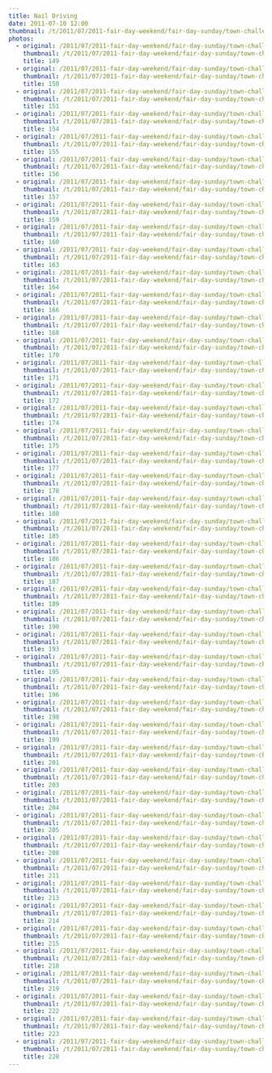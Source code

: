 ```yaml
---
title: Nail Driving
date: 2011-07-10 12:00
thumbnail: /t/2011/07/2011-fair-day-weekend/fair-day-sunday/town-challenge/nail-driving/149.jpg
photos:
  - original: /2011/07/2011-fair-day-weekend/fair-day-sunday/town-challenge/nail-driving/149.jpg
    thumbnail: /t/2011/07/2011-fair-day-weekend/fair-day-sunday/town-challenge/nail-driving/149.jpg
    title: 149
  - original: /2011/07/2011-fair-day-weekend/fair-day-sunday/town-challenge/nail-driving/150.jpg
    thumbnail: /t/2011/07/2011-fair-day-weekend/fair-day-sunday/town-challenge/nail-driving/150.jpg
    title: 150
  - original: /2011/07/2011-fair-day-weekend/fair-day-sunday/town-challenge/nail-driving/151.jpg
    thumbnail: /t/2011/07/2011-fair-day-weekend/fair-day-sunday/town-challenge/nail-driving/151.jpg
    title: 151
  - original: /2011/07/2011-fair-day-weekend/fair-day-sunday/town-challenge/nail-driving/154.jpg
    thumbnail: /t/2011/07/2011-fair-day-weekend/fair-day-sunday/town-challenge/nail-driving/154.jpg
    title: 154
  - original: /2011/07/2011-fair-day-weekend/fair-day-sunday/town-challenge/nail-driving/155.jpg
    thumbnail: /t/2011/07/2011-fair-day-weekend/fair-day-sunday/town-challenge/nail-driving/155.jpg
    title: 155
  - original: /2011/07/2011-fair-day-weekend/fair-day-sunday/town-challenge/nail-driving/156.jpg
    thumbnail: /t/2011/07/2011-fair-day-weekend/fair-day-sunday/town-challenge/nail-driving/156.jpg
    title: 156
  - original: /2011/07/2011-fair-day-weekend/fair-day-sunday/town-challenge/nail-driving/157.jpg
    thumbnail: /t/2011/07/2011-fair-day-weekend/fair-day-sunday/town-challenge/nail-driving/157.jpg
    title: 157
  - original: /2011/07/2011-fair-day-weekend/fair-day-sunday/town-challenge/nail-driving/159.jpg
    thumbnail: /t/2011/07/2011-fair-day-weekend/fair-day-sunday/town-challenge/nail-driving/159.jpg
    title: 159
  - original: /2011/07/2011-fair-day-weekend/fair-day-sunday/town-challenge/nail-driving/160.jpg
    thumbnail: /t/2011/07/2011-fair-day-weekend/fair-day-sunday/town-challenge/nail-driving/160.jpg
    title: 160
  - original: /2011/07/2011-fair-day-weekend/fair-day-sunday/town-challenge/nail-driving/163.jpg
    thumbnail: /t/2011/07/2011-fair-day-weekend/fair-day-sunday/town-challenge/nail-driving/163.jpg
    title: 163
  - original: /2011/07/2011-fair-day-weekend/fair-day-sunday/town-challenge/nail-driving/164.jpg
    thumbnail: /t/2011/07/2011-fair-day-weekend/fair-day-sunday/town-challenge/nail-driving/164.jpg
    title: 164
  - original: /2011/07/2011-fair-day-weekend/fair-day-sunday/town-challenge/nail-driving/166.jpg
    thumbnail: /t/2011/07/2011-fair-day-weekend/fair-day-sunday/town-challenge/nail-driving/166.jpg
    title: 166
  - original: /2011/07/2011-fair-day-weekend/fair-day-sunday/town-challenge/nail-driving/168.jpg
    thumbnail: /t/2011/07/2011-fair-day-weekend/fair-day-sunday/town-challenge/nail-driving/168.jpg
    title: 168
  - original: /2011/07/2011-fair-day-weekend/fair-day-sunday/town-challenge/nail-driving/170.jpg
    thumbnail: /t/2011/07/2011-fair-day-weekend/fair-day-sunday/town-challenge/nail-driving/170.jpg
    title: 170
  - original: /2011/07/2011-fair-day-weekend/fair-day-sunday/town-challenge/nail-driving/171.jpg
    thumbnail: /t/2011/07/2011-fair-day-weekend/fair-day-sunday/town-challenge/nail-driving/171.jpg
    title: 171
  - original: /2011/07/2011-fair-day-weekend/fair-day-sunday/town-challenge/nail-driving/172.jpg
    thumbnail: /t/2011/07/2011-fair-day-weekend/fair-day-sunday/town-challenge/nail-driving/172.jpg
    title: 172
  - original: /2011/07/2011-fair-day-weekend/fair-day-sunday/town-challenge/nail-driving/174.jpg
    thumbnail: /t/2011/07/2011-fair-day-weekend/fair-day-sunday/town-challenge/nail-driving/174.jpg
    title: 174
  - original: /2011/07/2011-fair-day-weekend/fair-day-sunday/town-challenge/nail-driving/175.jpg
    thumbnail: /t/2011/07/2011-fair-day-weekend/fair-day-sunday/town-challenge/nail-driving/175.jpg
    title: 175
  - original: /2011/07/2011-fair-day-weekend/fair-day-sunday/town-challenge/nail-driving/177.jpg
    thumbnail: /t/2011/07/2011-fair-day-weekend/fair-day-sunday/town-challenge/nail-driving/177.jpg
    title: 177
  - original: /2011/07/2011-fair-day-weekend/fair-day-sunday/town-challenge/nail-driving/178.jpg
    thumbnail: /t/2011/07/2011-fair-day-weekend/fair-day-sunday/town-challenge/nail-driving/178.jpg
    title: 178
  - original: /2011/07/2011-fair-day-weekend/fair-day-sunday/town-challenge/nail-driving/180.jpg
    thumbnail: /t/2011/07/2011-fair-day-weekend/fair-day-sunday/town-challenge/nail-driving/180.jpg
    title: 180
  - original: /2011/07/2011-fair-day-weekend/fair-day-sunday/town-challenge/nail-driving/185.jpg
    thumbnail: /t/2011/07/2011-fair-day-weekend/fair-day-sunday/town-challenge/nail-driving/185.jpg
    title: 185
  - original: /2011/07/2011-fair-day-weekend/fair-day-sunday/town-challenge/nail-driving/186.jpg
    thumbnail: /t/2011/07/2011-fair-day-weekend/fair-day-sunday/town-challenge/nail-driving/186.jpg
    title: 186
  - original: /2011/07/2011-fair-day-weekend/fair-day-sunday/town-challenge/nail-driving/187.jpg
    thumbnail: /t/2011/07/2011-fair-day-weekend/fair-day-sunday/town-challenge/nail-driving/187.jpg
    title: 187
  - original: /2011/07/2011-fair-day-weekend/fair-day-sunday/town-challenge/nail-driving/189.jpg
    thumbnail: /t/2011/07/2011-fair-day-weekend/fair-day-sunday/town-challenge/nail-driving/189.jpg
    title: 189
  - original: /2011/07/2011-fair-day-weekend/fair-day-sunday/town-challenge/nail-driving/190.jpg
    thumbnail: /t/2011/07/2011-fair-day-weekend/fair-day-sunday/town-challenge/nail-driving/190.jpg
    title: 190
  - original: /2011/07/2011-fair-day-weekend/fair-day-sunday/town-challenge/nail-driving/193.jpg
    thumbnail: /t/2011/07/2011-fair-day-weekend/fair-day-sunday/town-challenge/nail-driving/193.jpg
    title: 193
  - original: /2011/07/2011-fair-day-weekend/fair-day-sunday/town-challenge/nail-driving/195.jpg
    thumbnail: /t/2011/07/2011-fair-day-weekend/fair-day-sunday/town-challenge/nail-driving/195.jpg
    title: 195
  - original: /2011/07/2011-fair-day-weekend/fair-day-sunday/town-challenge/nail-driving/196.jpg
    thumbnail: /t/2011/07/2011-fair-day-weekend/fair-day-sunday/town-challenge/nail-driving/196.jpg
    title: 196
  - original: /2011/07/2011-fair-day-weekend/fair-day-sunday/town-challenge/nail-driving/198.jpg
    thumbnail: /t/2011/07/2011-fair-day-weekend/fair-day-sunday/town-challenge/nail-driving/198.jpg
    title: 198
  - original: /2011/07/2011-fair-day-weekend/fair-day-sunday/town-challenge/nail-driving/199.jpg
    thumbnail: /t/2011/07/2011-fair-day-weekend/fair-day-sunday/town-challenge/nail-driving/199.jpg
    title: 199
  - original: /2011/07/2011-fair-day-weekend/fair-day-sunday/town-challenge/nail-driving/201.jpg
    thumbnail: /t/2011/07/2011-fair-day-weekend/fair-day-sunday/town-challenge/nail-driving/201.jpg
    title: 201
  - original: /2011/07/2011-fair-day-weekend/fair-day-sunday/town-challenge/nail-driving/203.jpg
    thumbnail: /t/2011/07/2011-fair-day-weekend/fair-day-sunday/town-challenge/nail-driving/203.jpg
    title: 203
  - original: /2011/07/2011-fair-day-weekend/fair-day-sunday/town-challenge/nail-driving/204.jpg
    thumbnail: /t/2011/07/2011-fair-day-weekend/fair-day-sunday/town-challenge/nail-driving/204.jpg
    title: 204
  - original: /2011/07/2011-fair-day-weekend/fair-day-sunday/town-challenge/nail-driving/205.jpg
    thumbnail: /t/2011/07/2011-fair-day-weekend/fair-day-sunday/town-challenge/nail-driving/205.jpg
    title: 205
  - original: /2011/07/2011-fair-day-weekend/fair-day-sunday/town-challenge/nail-driving/208.jpg
    thumbnail: /t/2011/07/2011-fair-day-weekend/fair-day-sunday/town-challenge/nail-driving/208.jpg
    title: 208
  - original: /2011/07/2011-fair-day-weekend/fair-day-sunday/town-challenge/nail-driving/211.jpg
    thumbnail: /t/2011/07/2011-fair-day-weekend/fair-day-sunday/town-challenge/nail-driving/211.jpg
    title: 211
  - original: /2011/07/2011-fair-day-weekend/fair-day-sunday/town-challenge/nail-driving/213.jpg
    thumbnail: /t/2011/07/2011-fair-day-weekend/fair-day-sunday/town-challenge/nail-driving/213.jpg
    title: 213
  - original: /2011/07/2011-fair-day-weekend/fair-day-sunday/town-challenge/nail-driving/214.jpg
    thumbnail: /t/2011/07/2011-fair-day-weekend/fair-day-sunday/town-challenge/nail-driving/214.jpg
    title: 214
  - original: /2011/07/2011-fair-day-weekend/fair-day-sunday/town-challenge/nail-driving/215.jpg
    thumbnail: /t/2011/07/2011-fair-day-weekend/fair-day-sunday/town-challenge/nail-driving/215.jpg
    title: 215
  - original: /2011/07/2011-fair-day-weekend/fair-day-sunday/town-challenge/nail-driving/218.jpg
    thumbnail: /t/2011/07/2011-fair-day-weekend/fair-day-sunday/town-challenge/nail-driving/218.jpg
    title: 218
  - original: /2011/07/2011-fair-day-weekend/fair-day-sunday/town-challenge/nail-driving/219.jpg
    thumbnail: /t/2011/07/2011-fair-day-weekend/fair-day-sunday/town-challenge/nail-driving/219.jpg
    title: 219
  - original: /2011/07/2011-fair-day-weekend/fair-day-sunday/town-challenge/nail-driving/222.jpg
    thumbnail: /t/2011/07/2011-fair-day-weekend/fair-day-sunday/town-challenge/nail-driving/222.jpg
    title: 222
  - original: /2011/07/2011-fair-day-weekend/fair-day-sunday/town-challenge/nail-driving/223.jpg
    thumbnail: /t/2011/07/2011-fair-day-weekend/fair-day-sunday/town-challenge/nail-driving/223.jpg
    title: 223
  - original: /2011/07/2011-fair-day-weekend/fair-day-sunday/town-challenge/nail-driving/228.jpg
    thumbnail: /t/2011/07/2011-fair-day-weekend/fair-day-sunday/town-challenge/nail-driving/228.jpg
    title: 228
---
```

